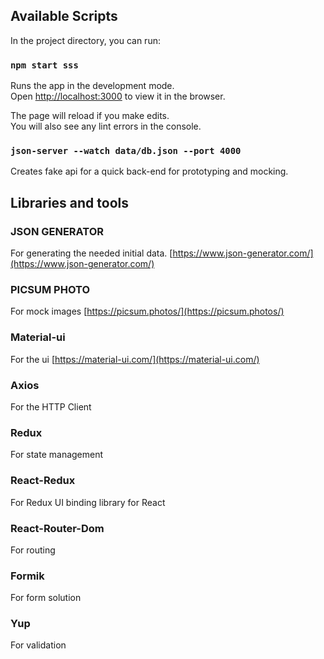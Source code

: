 ## Available Scripts

In the project directory, you can run:

### `npm start sss`

Runs the app in the development mode.\
Open [http://localhost:3000](http://localhost:3000) to view it in the browser.

The page will reload if you make edits.\
You will also see any lint errors in the console.

### `json-server --watch data/db.json --port 4000`

Creates fake api for a quick back-end for prototyping and mocking.

## Libraries and tools

### JSON GENERATOR

For generating the needed initial data. [https://www.json-generator.com/](https://www.json-generator.com/)

### PICSUM PHOTO

For mock images [https://picsum.photos/](https://picsum.photos/)

### Material-ui

For the ui [https://material-ui.com/](https://material-ui.com/)

### Axios

For the HTTP Client

### Redux

For state management

### React-Redux
For Redux UI binding library for React

### React-Router-Dom
For routing

### Formik
For form solution

### Yup
For validation

